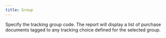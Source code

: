 ```yaml
---
title: Group
---
```



Specify the tracking group code. The report will display a list of purchase documents tagged to any tracking choice defined for the selected group.
